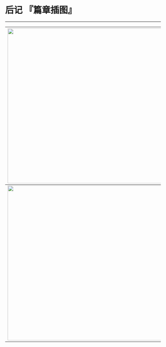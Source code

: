 # 后记 『篇章插图』

------

| <img width="500" src="/res/imgs/article/chapter020/23.jpg" /> | <img width="500" src="/res/imgs/article/chapter020/24.jpg" /> | <img width="500" src="/res/imgs/article/chapter020/30.jpg" /> |
|:------:|:------:|:------:|
| <img width="500" src="/res/imgs/article/chapter020/27.jpg" /> | <img width="500" src="/res/imgs/article/chapter020/31.jpg" /> | <img width="500" src="/res/imgs/article/chapter020/29.jpg" /> |

